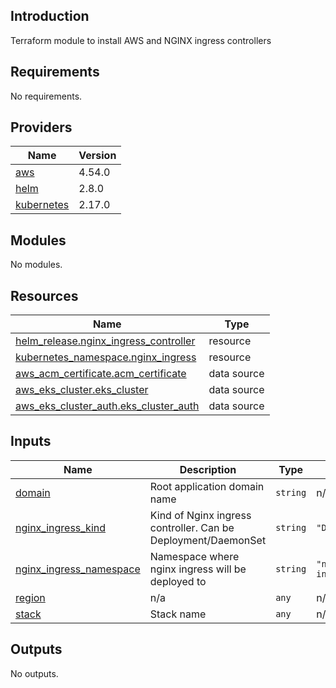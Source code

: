 ## Introduction
Terraform module to install AWS and NGINX ingress controllers

<!-- BEGIN_TF_DOCS -->
## Requirements

No requirements.

## Providers

| Name | Version |
|------|---------|
| <a name="provider_aws"></a> [aws](#provider\_aws) | 4.54.0 |
| <a name="provider_helm"></a> [helm](#provider\_helm) | 2.8.0 |
| <a name="provider_kubernetes"></a> [kubernetes](#provider\_kubernetes) | 2.17.0 |

## Modules

No modules.

## Resources

| Name | Type |
|------|------|
| [helm_release.nginx_ingress_controller](https://registry.terraform.io/providers/hashicorp/helm/latest/docs/resources/release) | resource |
| [kubernetes_namespace.nginx_ingress](https://registry.terraform.io/providers/hashicorp/kubernetes/latest/docs/resources/namespace) | resource |
| [aws_acm_certificate.acm_certificate](https://registry.terraform.io/providers/hashicorp/aws/latest/docs/data-sources/acm_certificate) | data source |
| [aws_eks_cluster.eks_cluster](https://registry.terraform.io/providers/hashicorp/aws/latest/docs/data-sources/eks_cluster) | data source |
| [aws_eks_cluster_auth.eks_cluster_auth](https://registry.terraform.io/providers/hashicorp/aws/latest/docs/data-sources/eks_cluster_auth) | data source |

## Inputs

| Name | Description | Type | Default | Required |
|------|-------------|------|---------|:--------:|
| <a name="input_domain"></a> [domain](#input\_domain) | Root application domain name | `string` | n/a | yes |
| <a name="input_nginx_ingress_kind"></a> [nginx\_ingress\_kind](#input\_nginx\_ingress\_kind) | Kind of Nginx ingress controller. Can be Deployment/DaemonSet | `string` | `"Deployment"` | no |
| <a name="input_nginx_ingress_namespace"></a> [nginx\_ingress\_namespace](#input\_nginx\_ingress\_namespace) | Namespace where nginx ingress will be deployed to | `string` | `"nginx-ingress"` | no |
| <a name="input_region"></a> [region](#input\_region) | n/a | `any` | n/a | yes |
| <a name="input_stack"></a> [stack](#input\_stack) | Stack name | `any` | n/a | yes |

## Outputs

No outputs.
<!-- END_TF_DOCS -->